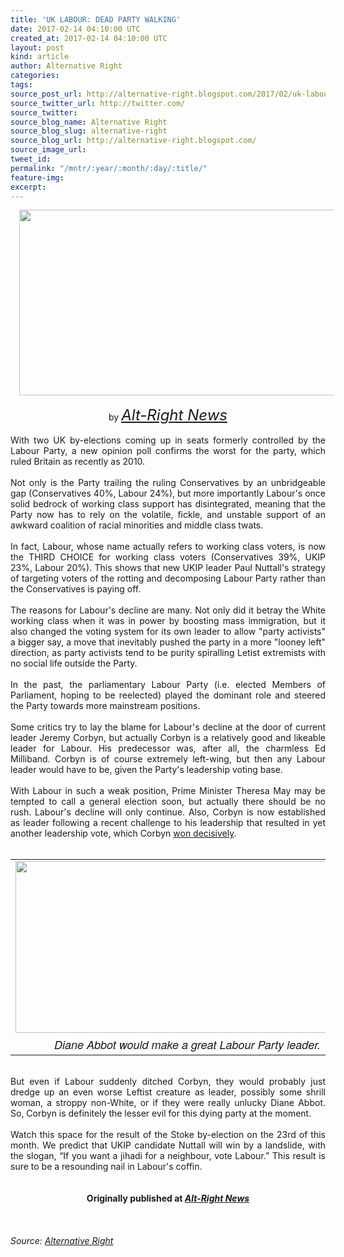 ```yaml
---
title: 'UK LABOUR: DEAD PARTY WALKING'
date: 2017-02-14 04:10:00 UTC
created_at: 2017-02-14 04:10:00 UTC
layout: post
kind: article
author: Alternative Right
categories: 
tags: 
source_post_url: http://alternative-right.blogspot.com/2017/02/uk-labour-dead-party-walking.html
source_twitter_url: http://twitter.com/
source_twitter: 
source_blog_name: Alternative Right
source_blog_slug: alternative-right
source_blog_url: http://alternative-right.blogspot.com/
source_image_url: 
tweet_id: 
permalink: "/mntr/:year/:month/:day/:title/"
feature-img: 
excerpt: 
---
```

<div dir="ltr" style="text-align: left;"><div class="separator" style="clear: both; text-align: center;"></div><div class="separator" style="clear: both; text-align: center;"><a href="https://3.bp.blogspot.com/-eIOG0kRe_Fo/WKJU3AGAzRI/AAAAAAAAVWA/mUVwBnCQepwL8ddO87JDgqhYnl02WsrvQCLcB/s1600/Jez.jpg" style="margin-left: 1em; margin-right: 1em;"><img border="0" height="297" src="https://3.bp.blogspot.com/-eIOG0kRe_Fo/WKJU3AGAzRI/AAAAAAAAVWA/mUVwBnCQepwL8ddO87JDgqhYnl02WsrvQCLcB/s400/Jez.jpg" width="550"></a></div><div style="text-align: center;"><br></div><div style="text-align: center;">by <span style="font-size: x-large;"><i><a href="http://alt-right-news.blogspot.com/">Alt-Right News</a></i></span></div><br><div style="text-align: justify;">With two UK by-elections coming up in seats formerly controlled by the Labour Party, a new opinion poll confirms the worst for the party, which ruled Britain as recently as 2010. </div><div style="text-align: justify;"><br></div><div style="text-align: justify;">Not only is the Party trailing the ruling Conservatives by an unbridgeable gap (Conservatives 40%, Labour 24%), but more importantly Labour's once solid bedrock of working class support has disintegrated, meaning that the Party now has to rely on the volatile, fickle, and unstable support of an awkward coalition of racial minorities and middle class twats. <br><br><a name="more"></a>In fact, Labour, whose name actually refers to working class voters, is now the THIRD CHOICE for working class voters (Conservatives 39%, UKIP 23%, Labour 20%). This shows that new UKIP leader Paul Nuttall's strategy of targeting voters of the rotting and decomposing Labour Party rather than the Conservatives is paying off. </div><div style="text-align: justify;"><br></div><div style="text-align: justify;">The reasons for Labour's decline are many. Not only did it betray the White working class when it was in power by boosting mass immigration, but it also changed the voting system for its own leader to allow "party activists" a bigger say, a move that inevitably pushed the party in a more "looney left" direction, as party activists tend to be purity spiralling Letist extremists with no social life outside the Party. </div><div style="text-align: justify;"><br></div><div style="text-align: justify;">In the past, the parliamentary Labour Party (i.e. elected Members of Parliament, hoping to be reelected) played the dominant role and steered the Party towards more mainstream positions.</div><div style="text-align: justify;"><br></div><div style="text-align: justify;">Some critics try to lay the blame for Labour's decline at the door of current leader Jeremy Corbyn, but actually Corbyn is a relatively good and likeable leader for Labour. His predecessor was, after all, the charmless Ed Milliband. Corbyn is of course extremely left-wing, but then any Labour leader would have to be, given the Party's leadership voting base. </div><div style="text-align: justify;"><br></div><div style="text-align: justify;"><div style="text-align: right;"></div>With Labour in such a weak position, Prime Minister Theresa May may be tempted to call a general election soon, but actually there should be no rush. Labour's decline will only continue. Also, Corbyn is now established as leader following a recent challenge to his leadership that resulted in yet another leadership vote, which Corbyn <a href="https://www.theguardian.com/politics/2016/sep/24/labour-leadership-jeremy-corbyn-wins-landslide-victory-party">won decisively</a>. </div><div style="text-align: justify;"><br></div><div style="text-align: justify;"><table cellpadding="0" cellspacing="0" class="tr-caption-container" style="margin-left: auto; margin-right: auto; text-align: center;"><tbody><tr><td style="text-align: center;"><a href="https://3.bp.blogspot.com/-IaCpXTbu6Dw/WKJWUj5FLUI/AAAAAAAAVWM/iaJgMaAO77InRe8TE4LjouWP2kt1ymH4ACEw/s1600/o-DIANE-ABBOTT-facebook.jpg" style="clear: right; margin-bottom: 1em; margin-left: auto; margin-right: auto;"><img border="0" height="275" src="https://3.bp.blogspot.com/-IaCpXTbu6Dw/WKJWUj5FLUI/AAAAAAAAVWM/iaJgMaAO77InRe8TE4LjouWP2kt1ymH4ACEw/s400/o-DIANE-ABBOTT-facebook.jpg" width="550"></a></td></tr><tr><td class="tr-caption" style="text-align: center;"><span style='font-family: "helvetica neue" , "arial" , "helvetica" , sans-serif; font-size: large;'><i>Diane Abbot would make a great Labour Party leader.</i></span></td></tr></tbody></table><br>But even if Labour suddenly ditched Corbyn, they would probably just dredge up an even worse Leftist creature as leader, possibly some shrill woman, a stroppy non-White, or if they were really unlucky Diane Abbot. So, Corbyn is definitely the lesser evil for this dying party at the moment. </div><div style="text-align: justify;"><br></div><div style="text-align: justify;">Watch this space for the result of the Stoke by-election on the 23rd of this month. We predict that UKIP candidate Nuttall will win by a landslide, with the slogan, “If you want a jihadi for a neighbour, vote Labour.” This result is sure to be a resounding nail in Labour's coffin.</div><div style="text-align: justify;"><br></div><div style="text-align: justify;"><br><div style="text-align: center;"><b>Originally published at <i><a href="http://alt-right-news.blogspot.com/">Alt-Right News</a></i></b></div></div><div style="text-align: justify;"><br></div><div style="text-align: justify;"><div style="text-align: center;"><i><span style="font-family: inherit;"><span style='color: black; font-family: "arial" , "helvetica" , sans-serif; line-height: normal;'><span style="font-family: inherit;"> <img alt="" border="0" height="1" src="https://www.paypalobjects.com/en_US/i/scr/pixel.gif" width="1"></span></span></span></i></div></div><div style="text-align: justify;"><br></div></div><img src="http://feeds.feedburner.com/~r/blogspot/SBfLZ/~4/Raodf9vT7TA" height="1" width="1" alt=""><div class="">
    <i>Source: <a href="http://alternative-right.blogspot.com/">Alternative Right</a></i>
</div>
